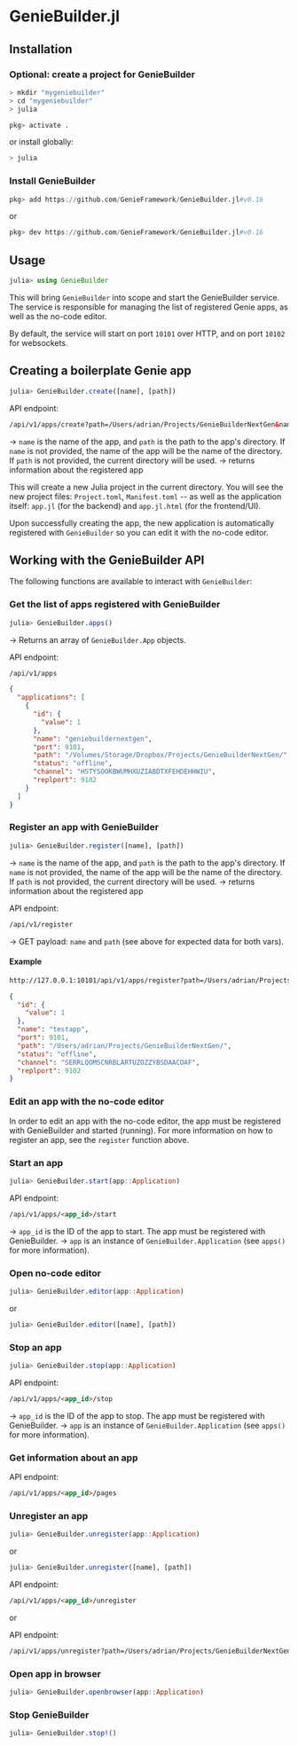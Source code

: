 # GenieBuilder.jl


## Installation

### Optional: create a project for GenieBuilder

```bash
> mkdir "mygeniebuilder"
> cd "mygeniebuilder"
> julia
```

```julia
pkg> activate .
```

or install globally:

```bash
> julia
```

### Install GenieBuilder

```julia
pkg> add https://github.com/GenieFramework/GenieBuilder.jl#v0.16
```

or

```julia
pkg> dev https://github.com/GenieFramework/GenieBuilder.jl#v0.16
```

## Usage

```julia
julia> using GenieBuilder
```

This will bring `GenieBuilder` into scope and start the GenieBuilder service. The service is responsible for managing the list of registered Genie apps, as well as the no-code editor.

By default, the service will start on port `10101` over HTTP, and on port `10102` for websockets.

## Creating a boilerplate Genie app

```julia
julia> GenieBuilder.create([name], [path])
```

API endpoint:
```html
/api/v1/apps/create?path=/Users/adrian/Projects/GenieBuilderNextGen&name=testapp
```

-> `name` is the name of the app, and `path` is the path to the app's directory. If `name` is not provided, the name of the app will be the name of the directory. If `path` is not provided, the current directory will be used.
-> returns information about the registered app

This will create a new Julia project in the current directory. You will see the new project files: `Project.toml`, `Manifest.toml` -- as well as the application itself: `app.jl` (for the backend) and `app.jl.html` (for the frontend/UI).

Upon successfully creating the app, the new application is automatically registered with `GenieBuilder` so you can edit it with the no-code editor.

## Working with the GenieBuilder API

The following functions are available to interact with `GenieBuilder`:

### Get the list of apps registered with GenieBuilder

```julia
julia> GenieBuilder.apps()
```

-> Returns an array of `GenieBuilder.App` objects.

API endpoint:

```html
/api/v1/apps
```

```json
{
  "applications": [
    {
      "id": {
        "value": 1
      },
      "name": "geniebuildernextgen",
      "port": 9101,
      "path": "/Volumes/Storage/Dropbox/Projects/GenieBuilderNextGen/",
      "status": "offline",
      "channel": "HSTYSOOKBWUMHXUZIABDTXFEHDEHHWIU",
      "replport": 9102
    }
  ]
}
```

### Register an app with GenieBuilder

```julia
julia> GenieBuilder.register([name], [path])
```

-> `name` is the name of the app, and `path` is the path to the app's directory. If `name` is not provided, the name of the app will be the name of the directory. If `path` is not provided, the current directory will be used.
-> returns information about the registered app

API endpoint:

```html
/api/v1/register
```

-> GET payload: `name` and `path` (see above for expected data for both vars).

#### Example

```html
http://127.0.0.1:10101/api/v1/apps/register?path=/Users/adrian/Projects/GenieBuilderNextGen&name=testapp
```

```json
{
  "id": {
    "value": 1
  },
  "name": "testapp",
  "port": 9101,
  "path": "/Users/adrian/Projects/GenieBuilderNextGen/",
  "status": "offline",
  "channel": "SERRLQOMSCNRBLARTUZOZZYBSDAACOAF",
  "replport": 9102
}
```

### Edit an app with the no-code editor

In order to edit an app with the no-code editor, the app must be registered with GenieBuilder and started (running). For more information on how to register an app, see the `register` function above.

### Start an app

```julia
julia> GenieBuilder.start(app::Application)
```

API endpoint:

```html
/api/v1/apps/<app_id>/start
```

-> `app_id` is the ID of the app to start. The app must be registered with GenieBuilder.
-> `app` is an instance of `GenieBuilder.Application` (see `apps()` for more information).

### Open no-code editor

```julia
julia> GenieBuilder.editor(app::Application)
```

or

```julia
julia> GenieBuilder.editor([name], [path])
```

### Stop an app

```julia
julia> GenieBuilder.stop(app::Application)
```

API endpoint:

```html
/api/v1/apps/<app_id>/stop
```

-> `app_id` is the ID of the app to stop. The app must be registered with GenieBuilder.
-> `app` is an instance of `GenieBuilder.Application` (see `apps()` for more information).

### Get information about an app

API endpoint:

```html
/api/v1/apps/<app_id>/pages
```

### Unregister an app

```julia
julia> GenieBuilder.unregister(app::Application)
```

or

```julia
julia> GenieBuilder.unregister([name], [path])
```

API endpoint:

```html
/api/v1/apps/<app_id>/unregister
```

or

API endpoint:

```html
/api/v1/apps/unregister?path=/Users/adrian/Projects/GenieBuilderNextGen&name=testapp
```

### Open app in browser

```julia
julia> GenieBuilder.openbrowser(app::Application)
```

### Stop GenieBuilder

```julia
julia> GenieBuilder.stop!()
```
